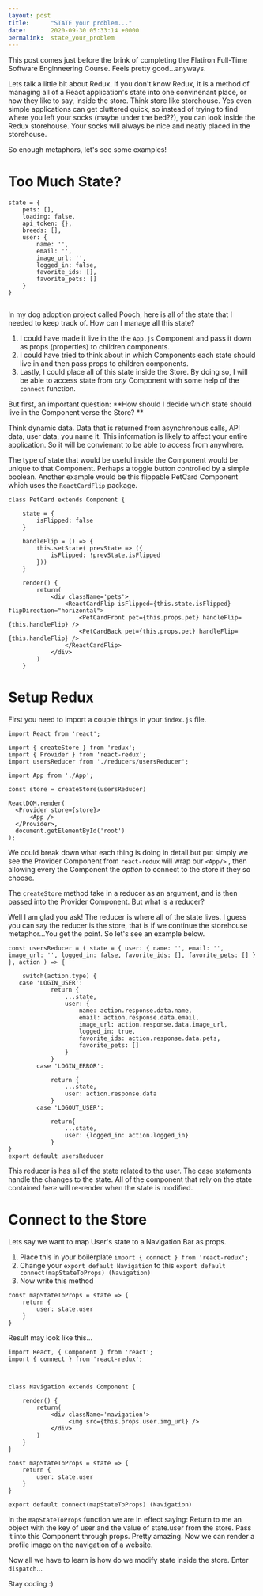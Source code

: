 ```yaml
---
layout: post
title:      "STATE your problem..."
date:       2020-09-30 05:33:14 +0000
permalink:  state_your_problem
---
```



This post comes just before the brink of completing the Flatiron Full-Time Software Enginneering Course. Feels pretty good...anyways. 

Lets talk a little bit about Redux. If you don't know Redux, it is a method of managing all of a React application's state into one convinenant place, or how they like to say, inside the store. Think store like storehouse. Yes even simple applications can get cluttered quick, so instead of trying to find where you left your socks (maybe under the bed??), you can look inside the Redux storehouse. Your socks will always be nice and neatly placed in the storehouse. 

So enough metaphors, let's see some examples! 

# Too Much State?

```
state = { 
    pets: [], 
    loading: false, 
    api_token: {}, 
    breeds: [], 
    user: { 
        name: '', 
        email: '', 
        image_url: '', 
        logged_in: false, 
        favorite_ids: [], 
        favorite_pets: [] 
    } 
}


```

In my dog adoption project called Pooch, here is all of the state that I needed to keep track of. How can I manage all this state?

1. I could have made it live in the the `App.js` Component and pass it down as props (properties) to children components. 
2. I could have tried to think about in which Components each state should live in and then pass props to children components. 
3. Lastly, I could place all of this state inside the Store. By doing so, I will be able to access state from *any* Component with some help of the `connect` function. 

But first, an important question: **How should I decide which state should live in the Component verse the Store? **

Think dynamic data. Data that is returned from asynchronous calls, API data, user data, you name it. This information is likely to affect your entire application. So it will be convienant to be able to access from anywhere. 

The type of state that would be useful inside the Component would be unique to that Component. Perhaps a toggle button controlled by a simple boolean. Another example would be this flippable PetCard Component which uses the `ReactCardFlip` package. 

```
class PetCard extends Component {

    state = {
        isFlipped: false
    }

    handleFlip = () => {
        this.setState( prevState => ({
            isFlipped: !prevState.isFlipped
        }))
    }

    render() {
        return(
            <div className='pets'>
                <ReactCardFlip isFlipped={this.state.isFlipped} flipDirection="horizontal">
                    <PetCardFront pet={this.props.pet} handleFlip={this.handleFlip} />
                    <PetCardBack pet={this.props.pet} handleFlip={this.handleFlip} />
                </ReactCardFlip>            
            </div>
        )
    }
```

# Setup Redux
First you need to import a couple things in your `index.js` file. 

```
import React from 'react';

import { createStore } from 'redux';
import { Provider } from 'react-redux';
import usersReducer from './reducers/usersReducer';

import App from './App';

const store = createStore(usersReducer)

ReactDOM.render(
  <Provider store={store}>
      <App />
  </Provider>,
  document.getElementById('root')
);
```

We could break down what each thing is doing in detail but put simply we see the Provider Component from `react-redux` will wrap our `<App/>` , then allowing every the Component the *option* to connect to the store if they so choose. 

The `createStore` method take in a reducer as an argument, and is then passed into the Provider Component. But what is a reducer? 

Well I am glad you ask! The reducer is where all of the state lives. I guess you can say the reducer is the store, that is if we continue the storehouse metaphor...You get the point. So let's see an example below. 

```
const usersReducer = ( state = { user: { name: '', email: '', image_url: '', logged_in: false, favorite_ids: [], favorite_pets: [] } }, action ) => {
    
    switch(action.type) {
   case 'LOGIN_USER': 
            return {
                ...state, 
                user: {
                    name: action.response.data.name,
                    email: action.response.data.email,
                    image_url: action.response.data.image_url,
                    logged_in: true,
                    favorite_ids: action.response.data.pets,
                    favorite_pets: []
                }
            }
        case 'LOGIN_ERROR': 
        
            return {
                ...state, 
                user: action.response.data 
            }
        case 'LOGOUT_USER': 
        
            return{ 
                ...state, 
                user: {logged_in: action.logged_in}
            }
}
export default usersReducer
```

This reducer is has all of the state related to the user. The case statements handle the changes to the state. All of the component that rely on the state contained *here* will re-render when the state is modified. 

# Connect to the Store 
Lets say we want to map User's state to a Navigation Bar as props. 

1.  Place this in your boilerplate `import { connect } from 'react-redux'; `
2.  Change your `export default Navigation` to this `export default connect(mapStateToProps) (Navigation)`
3.  Now write this method 

```
const mapStateToProps = state => {
    return {
        user: state.user
    }
}
```

Result may look like this...

```
import React, { Component } from 'react';
import { connect } from 'react-redux'; 



class Navigation extends Component {
    
    render() {
        return(
            <div className='navigation'>
                 <img src={this.props.user.img_url} /> 
            </div>
        )
    }
}

const mapStateToProps = state => {
    return {
        user: state.user
    }
}

export default connect(mapStateToProps) (Navigation)
```

In the `mapStateToProps` function we are in effect saying: Return to me an object with the key of user and the value of state.user from the store. Pass it into this Component through props. Pretty amazing. Now we can render a profile image on the navigation of a website. 

Now all we have to learn is how do we modify state inside the store. Enter `dispatch`...

Stay coding :) 




